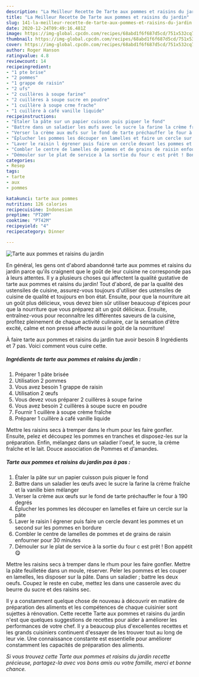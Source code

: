 ```yaml
---
description: "La Meilleur Recette De Tarte aux pommes et raisins du jardin"
title: "La Meilleur Recette De Tarte aux pommes et raisins du jardin"
slug: 141-la-meilleur-recette-de-tarte-aux-pommes-et-raisins-du-jardin
date: 2020-12-24T09:49:16.481Z
image: https://img-global.cpcdn.com/recipes/68abd1f6f687d5cd/751x532cq70/tarte-aux-pommes-et-raisins-du-jardin-photo-principale-de-la-recette.jpg
thumbnail: https://img-global.cpcdn.com/recipes/68abd1f6f687d5cd/751x532cq70/tarte-aux-pommes-et-raisins-du-jardin-photo-principale-de-la-recette.jpg
cover: https://img-global.cpcdn.com/recipes/68abd1f6f687d5cd/751x532cq70/tarte-aux-pommes-et-raisins-du-jardin-photo-principale-de-la-recette.jpg
author: Roger Hanson
ratingvalue: 4.8
reviewcount: 14
recipeingredient:
- "1 pte brise"
- "2 pommes"
- "1 grappe de raisin"
- "2 ufs"
- "2 cuillères à soupe farine"
- "2 cuillères à soupe sucre en poudre"
- "1 cuillère à soupe crme frache"
- "1 cuillère à café vanille liquide"
recipeinstructions:
- "Étaler la pâte sur un papier cuisson puis piquer le fond"
- "Battre dans un saladier les œufs avec le sucre la farine la crème fraîche et la vanille bien mélanger"
- "Verser la crème aux œufs sur le fond de tarte préchauffer le four à 190 degrés"
- "Éplucher les pommes les découper en lamelles et faire un cercle sur la pâte"
- "Laver le raisin l égrener puis faire un cercle devant les pommes et un second sur les pommes en bordure"
- "Combler le centre de lamelles de pommes et de grains de raisin enfourner pour 30 minutes"
- "Démouler sur le plat de service à la sortie du four c est prêt ! Bon appétit 😋"
categories:
- Resep
tags:
- tarte
- aux
- pommes

katakunci: tarte aux pommes 
nutrition: 126 calories
recipecuisine: Indonesian
preptime: "PT20M"
cooktime: "PT42M"
recipeyield: "4"
recipecategory: Dinner

---
```



![Tarte aux pommes et raisins du jardin](https://img-global.cpcdn.com/recipes/68abd1f6f687d5cd/751x532cq70/tarte-aux-pommes-et-raisins-du-jardin-photo-principale-de-la-recette.jpg)

En général, les gens ont d'abord abandonné tarte aux pommes et raisins du jardin parce qu'ils craignent que le goût de leur cuisine ne corresponde pas à leurs attentes. Il y a plusieurs choses qui affectent la qualité gustative de tarte aux pommes et raisins du jardin! Tout d'abord, de par la qualité des ustensiles de cuisine, assurez-vous toujours d'utiliser des ustensiles de cuisine de qualité et toujours en bon état. Ensuite, pour que la nourriture ait un goût plus délicieux, vous devez bien sûr utiliser beaucoup d'épices pour que la nourriture que vous préparez ait un goût délicieux. Ensuite, entraînez-vous pour reconnaître les différentes saveurs de la cuisine, profitez pleinement de chaque activité culinaire, car la sensation d'être excité, calme et non pressé affecte aussi le goût de la nourriture!

<!--inarticleads1-->

À faire tarte aux pommes et raisins du jardin tue avoir besoin 8 Ingrédients et 7 pas. Voici comment vous cuire cette.

##### Ingrédients de tarte aux pommes et raisins du jardin :

1. Préparer 1 pâte brisée
1. Utilisation 2 pommes
1. Vous avez besoin 1 grappe de raisin
1. Utilisation 2 œufs
1. Vous devez vous préparer 2 cuillères à soupe farine
1. Vous avez besoin 2 cuillères à soupe sucre en poudre
1. Fournir 1 cuillère à soupe crème fraîche
1. Préparer 1 cuillère à café vanille liquide


Mettre les raisins secs à tremper dans le rhum pour les faire gonfler. Ensuite, pelez et découpez les pommes en tranches et disposez-les sur la préparation. Enfin, mélangez dans un saladier l&#39;oeuf, le sucre, la crème fraîche et le lait. Douce association de Pommes et d&#39;amandes. 

<!--inarticleads2-->

##### Tarte aux pommes et raisins du jardin pas à pas :

1. Étaler la pâte sur un papier cuisson puis piquer le fond
1. Battre dans un saladier les œufs avec le sucre la farine la crème fraîche et la vanille bien mélanger
1. Verser la crème aux œufs sur le fond de tarte préchauffer le four à 190 degrés
1. Éplucher les pommes les découper en lamelles et faire un cercle sur la pâte
1. Laver le raisin l égrener puis faire un cercle devant les pommes et un second sur les pommes en bordure
1. Combler le centre de lamelles de pommes et de grains de raisin enfourner pour 30 minutes
1. Démouler sur le plat de service à la sortie du four c est prêt ! Bon appétit 😋


Mettre les raisins secs à tremper dans le rhum pour les faire gonfler. Mettre la pâte feuilletée dans un moule, réserver. Peler les pommes et les couper en lamelles, les disposer sur la pâte. Dans un saladier ; battre les deux oeufs. Coupez le reste en cube, mettez les dans une casserole avec du beurre du sucre et des raisins sec. 

<!--inarticleads1-->

<p>
Il y a constamment quelque chose de nouveau à découvrir en matière de préparation des aliments et les compétences de chaque cuisinier sont sujettes à rénovation. Cette recette Tarte aux pommes et raisins du jardin n'est que quelques suggestions de recettes pour aider à améliorer les performances de votre chef. Il y a beaucoup plus d'excellentes recettes et les grands cuisiniers continuent d'essayer de les trouver tout au long de leur vie. Une connaissance constante est essentielle pour améliorer constamment les capacités de préparation des aliments.
</p>

<p>
<i>Si vous trouvez cette Tarte aux pommes et raisins du jardin recette précieuse, partagez-la avec vos bons amis ou votre famille, merci et bonne chance.</i>
</p>
